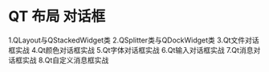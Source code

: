 # QT 布局 对话框

1.QLayout与QStackedWidget类
2.QSplitter类与QDockWidget类
3.Qt文件对话框实战
4.Qt颜色对话框实战
5.Qt字体对话框实战
6.Qt输入对话框实战
7.Qt消息对话框实战
8.Qt自定义消息框实战
